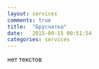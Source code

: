 ```yaml
---
layout: services
comments: true
title:  "Брусчатка"
date:   2015-09-15 00:51:54
categories: services
---
```



нет текстов